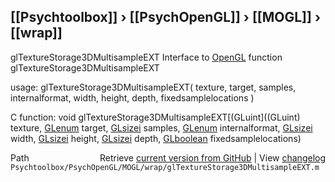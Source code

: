 ## [[Psychtoolbox]] &#8250; [[PsychOpenGL]] &#8250; [[MOGL]] &#8250; [[wrap]]

glTextureStorage3DMultisampleEXT  Interface to [OpenGL](OpenGL) function glTextureStorage3DMultisampleEXT  
  
usage:  glTextureStorage3DMultisampleEXT( texture, target, samples, internalformat, width, height, depth, fixedsamplelocations )  
  
C function:  void glTextureStorage3DMultisampleEXT[(GLuint]((GLuint) texture, [GLenum](GLenum) target, [GLsizei](GLsizei) samples, [GLenum](GLenum) internalformat, [GLsizei](GLsizei) width, [GLsizei](GLsizei) height, [GLsizei](GLsizei) depth, [GLboolean](GLboolean) fixedsamplelocations)  




<div class="code_header" style="text-align:right;">
  <span style="float:left;">Path&nbsp;&nbsp;</span> <span class="counter">Retrieve <a href=
  "https://raw.github.com/Psychtoolbox-3/Psychtoolbox-3/beta/Psychtoolbox/PsychOpenGL/MOGL/wrap/glTextureStorage3DMultisampleEXT.m">current version from GitHub</a> | View <a href=
  "https://github.com/Psychtoolbox-3/Psychtoolbox-3/commits/beta/Psychtoolbox/PsychOpenGL/MOGL/wrap/glTextureStorage3DMultisampleEXT.m">changelog</a></span>
</div>
<div class="code">
  <code>Psychtoolbox/PsychOpenGL/MOGL/wrap/glTextureStorage3DMultisampleEXT.m</code>
</div>

